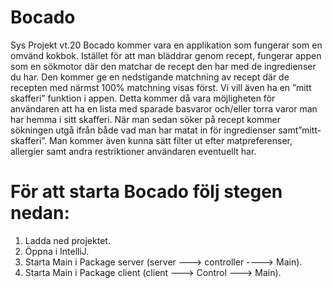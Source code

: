 # Bocado
 Sys Projekt vt.20
Bocado kommer vara en applikation som fungerar som en omvänd kokbok.
Istället för att man bläddrar genom recept, fungerar appen som en sökmotor där den matchar de recept den har med de ingredienser du har. Den kommer ge en nedstigande matchning av recept där de recepten med närmst 100% matchning visas först. 
Vi vill även ha en ”mitt skafferi” funktion i appen. Detta kommer då vara möjligheten för användaren att ha en lista med sparade basvaror och/eller torra varor man har hemma i sitt skafferi. 
När man sedan söker på recept kommer sökningen utgå ifrån både vad man har matat in för ingredienser	samt”mitt-skafferi”.
Man kommer även kunna sätt filter ut efter matpreferenser, allergier samt andra restriktioner användaren eventuellt har.

# För att starta Bocado följ stegen nedan:
1. Ladda ned projektet.
2. Öppna i IntelliJ.
3. Starta Main i Package server (server ---> controller ----> Main).
4. Starta Main i Package client (client ---> Control ---> Main).
